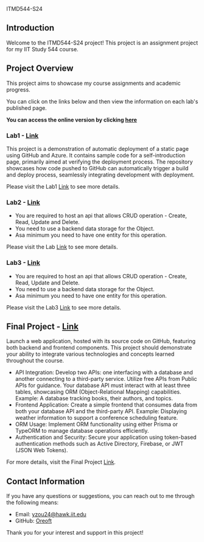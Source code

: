 ITMD544-S24

## Introduction

Welcome to the ITMD544-S24 project! This project is an assignment project for my IIT Study 544 course.

## Project Overview

This project aims to showcase my course assignments and academic progress.

You can click on the links below and then view the information on each lab's published page.

**You can access the online version by clicking [here](https://oreoft.github.io/ITMD544-S24)**

### Lab1 - [Link](lab-1)

This project is a demonstration of automatic deployment of a static page using GitHub and Azure. It contains sample code
for a self-introduction page, primarily aimed at verifying the deployment process. The repository showcases how code
pushed to GitHub can automatically trigger a build and deploy process, seamlessly integrating development with
deployment.

Please visit the Lab1 [Link](lab-1) to see more details.

### Lab2 - [Link](lab-2)

- You are required to host an api that allows CRUD operation - Create, Read, Update and Delete.
- You need to use a backend data storage for the Object.
- Asa minimum you need to have one entity for this operation.

Please visit the Lab [Link](lab-2) to see more details.

### Lab3 - [Link](lab-3)

- You are required to host an api that allows CRUD operation - Create, Read, Update and Delete.
- You need to use a backend data storage for the Object.
- Asa minimum you need to have one entity for this operation.

Please visit the Lab3 [Link](lab-3) to see more details.

## Final Project - [Link](tauri://localhost/final-project)

Launch a web application, hosted with its source code on GitHub, featuring both backend and frontend components. This
project should demonstrate your ability to integrate various technologies and concepts learned throughout the course.

- API Integration: Develop two APIs: one interfacing with a database and another connecting to a third-party service.
  Utilize free APIs from Public APIs for guidance. Your database API must interact with at
  least three tables, showcasing ORM (Object-Relational Mapping) capabilities. Example: A database tracking books, their
  authors, and topics.
- Frontend Application: Create a simple frontend that consumes data from both your database API and the third-party API.
  Example: Displaying weather information to support a conference scheduling feature.
- ORM Usage: Implement ORM functionality using either Prisma or TypeORM to manage database operations efficiently.
- Authentication and Security: Secure your application using token-based authentication methods such as Active
  Directory, Firebase, or JWT (JSON Web Tokens).

For more details, visit the Final Project [Link](tauri://localhost/final-project).

## Contact Information

If you have any questions or suggestions, you can reach out to me through the following means:

- Email: yzou24@hawk.iit.edu
- GitHub: [Oreoft](https://github.com/oreoft)

Thank you for your interest and support in this project!




